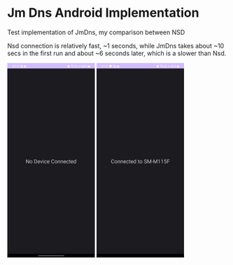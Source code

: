 # Jm Dns Android Implementation

Test implementation of JmDns, my comparison between NSD

Nsd connection is relatively fast, ~1 seconds, while JmDns takes about ~10 secs in the first run and about ~6 seconds later,
which is a slower than Nsd.

<img src="imgs/no-device.png" alt="drawing" width="200"/>
<img src="imgs/yes-device.png" alt="drawing" width="200"/>
